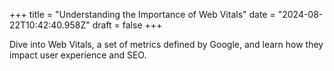 +++
title = "Understanding the Importance of Web Vitals"
date = "2024-08-22T10:42:40.958Z"
draft = false
+++

  Dive into Web Vitals, a set of metrics defined by Google, and learn how they impact user experience and SEO.
        